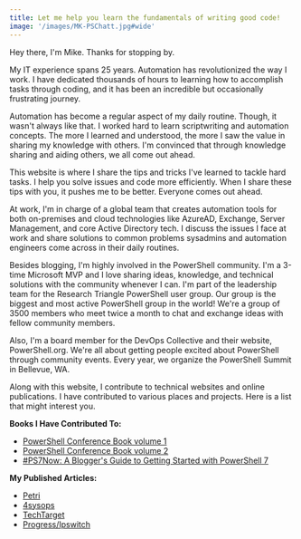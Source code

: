 ```yaml
---
title: Let me help you learn the fundamentals of writing good code!
image: '/images/MK-PSChatt.jpg#wide'
---
```

Hey there, I'm Mike. Thanks for stopping by.

My IT experience spans 25 years. Automation has revolutionized the way I work. I have dedicated thousands of hours to learning how to accomplish tasks through coding, and it has been an incredible but occasionally frustrating journey.

Automation has become a regular aspect of my daily routine. Though, it wasn't always like that. I worked hard to learn scriptwriting and automation concepts. The more I learned and understood, the more I saw the value in sharing my knowledge with others. I'm convinced that through knowledge sharing and aiding others, we all come out ahead.

This website is where I share the tips and tricks I've learned to tackle hard tasks. I help you solve issues and code more efficiently. When I share these tips with you, it pushes me to be better. Everyone comes out ahead.

At work, I'm in charge of a global team that creates automation tools for both on-premises and cloud technologies like AzureAD, Exchange, Server Management, and core Active Directory tech. I discuss the issues I face at work and share solutions to common problems sysadmins and automation engineers come across in their daily routines.

Besides blogging, I'm highly involved in the PowerShell community. I'm a 3-time Microsoft MVP and I love sharing ideas, knowledge, and technical solutions with the community whenever I can. I'm part of the leadership team for the Research Triangle PowerShell user group. Our group is the biggest and most active PowerShell group in the world! We're a group of 3500 members who meet twice a month to chat and exchange ideas with fellow community members.

Also, I'm a board member for the DevOps Collective and their website, PowerShell.org. We're all about getting people excited about PowerShell through community events. Every year, we organize the PowerShell Summit in Bellevue, WA.

Along with this website, I contribute to technical websites and online publications. I have contributed to various places and projects. Here is a list that might interest you.

**Books I Have Contributed To:**

- [PowerShell Conference Book volume 1](https://leanpub.com/powershell-conference-book?ref=commandline.ninja)
- [PowerShell Conference Book volume 2](https://leanpub.com/psconfbook2?ref=commandline.ninja)
- [#PS7Now: A Blogger's Guide to Getting Started with PowerShell 7](https://leanpub.com/ps7now?ref=commandline.ninja)

**My Published Articles:**

- [Petri](https://petri.com/author/mike-kanakos/)
- [4sysops](https://4sysops.com/members/mkanakos/)
- [TechTarget](https://www.techtarget.com/contributor/Mike-Kanakos)
- [Progress/Ipswitch](https://www.ipswitch.com/blog/author/mike-kanakos)
